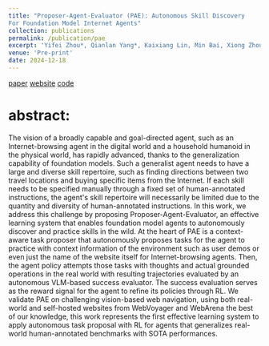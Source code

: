 ```yaml
---
title: "Proposer-Agent-Evaluator (PAE): Autonomous Skill Discovery
For Foundation Model Internet Agents"
collection: publications
permalink: /publication/pae
excerpt: 'Yifei Zhou*, Qianlan Yang*, Kaixiang Lin, Min Bai, Xiong Zhou, Yu-Xiong Wang, Sergey Levine, Erran Li'
venue: 'Pre-print'
date: 2024-12-18
---
```

[paper](https://arxiv.org/abs/2412.13194)
[website](https://yanqval.github.io/PAE/)
[code](https://github.com/amazon-science/PAE)

# abstract:
The vision of a broadly capable and goal-directed agent, such as an Internet-browsing agent in the digital world and a household humanoid in the physical world, has rapidly advanced, thanks to the generalization capability of foundation models. Such a generalist agent needs to have a large and diverse skill repertoire, such as finding directions between two travel locations and buying specific items from the Internet. If each skill needs to be specified manually through a fixed set of human-annotated instructions, the agent's skill repertoire will necessarily be limited due to the quantity and diversity of human-annotated instructions. In this work, we address this challenge by proposing Proposer-Agent-Evaluator, an effective learning system that enables foundation model agents to autonomously discover and practice skills in the wild. At the heart of PAE is a context-aware task proposer that autonomously proposes tasks for the agent to practice with context information of the environment such as user demos or even just the name of the website itself for Internet-browsing agents. Then, the agent policy attempts those tasks with thoughts and actual grounded operations in the real world with resulting trajectories evaluated by an autonomous VLM-based success evaluator. The success evaluation serves as the reward signal for the agent to refine its policies through RL. We validate PAE on challenging vision-based web navigation, using both real-world and self-hosted websites from WebVoyager and WebArena the best of our knowledge, this work represents the first effective learning system to apply autonomous task proposal with RL for agents that generalizes real-world human-annotated benchmarks with SOTA performances. 
